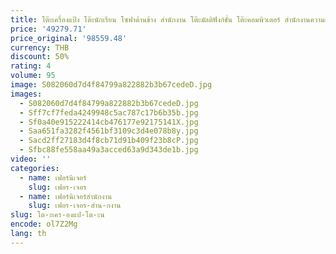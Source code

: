 ```yaml
---
title: โต๊ะเครื่องแป้ง โต๊ะนักเรียน โซฟาด้านข้าง สํานักงาน โต๊ะมัลติฟังก์ชั่น โต๊ะคอมพิวเตอร์ สํานักงานความสูง การประชุมเชิงปฏิบัติการเสริม งานมินิ
price: '49279.71'
price_original: '98559.48'
currency: THB
discount: 50%
rating: 4
volume: 95
image: S082060d7d4f84799a822882b3b67cedeD.jpg
images:
  - S082060d7d4f84799a822882b3b67cedeD.jpg
  - Sff7cf7feda4249948c5ac787c17b6b35b.jpg
  - Sf0a40e915222414cb476177e92175141X.jpg
  - Saa651fa3282f4561bf3109c3d4e078b8y.jpg
  - Sacd2ff27183d4f8cb71d91b409f23b8cP.jpg
  - Sfbc88fe558aa49a3acced63a9d343de1b.jpg
video: ''
categories:
  - name: เฟอร์นิเจอร์
    slug: เฟอร-เจอร
  - name: เฟอร์นิเจอร์สำนักงาน
    slug: เฟอร-เจอร-สำน-กงาน
slug: โต-ะเคร-องแป-โต-ะน
encode: ol7Z2Mg
lang: th
---
```

  